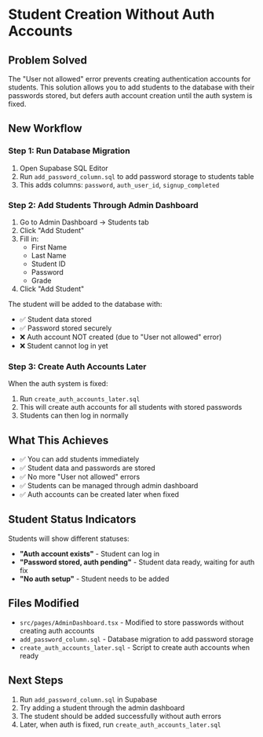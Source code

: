# Student Creation Without Auth Accounts

## Problem Solved
The "User not allowed" error prevents creating authentication accounts for students. This solution allows you to add students to the database with their passwords stored, but defers auth account creation until the auth system is fixed.

## New Workflow

### Step 1: Run Database Migration
1. Open Supabase SQL Editor
2. Run `add_password_column.sql` to add password storage to students table
3. This adds columns: `password`, `auth_user_id`, `signup_completed`

### Step 2: Add Students Through Admin Dashboard
1. Go to Admin Dashboard → Students tab
2. Click "Add Student"
3. Fill in:
   - First Name
   - Last Name  
   - Student ID
   - Password
   - Grade
4. Click "Add Student"

The student will be added to the database with:
- ✅ Student data stored
- ✅ Password stored securely
- ❌ Auth account NOT created (due to "User not allowed" error)
- ❌ Student cannot log in yet

### Step 3: Create Auth Accounts Later
When the auth system is fixed:
1. Run `create_auth_accounts_later.sql` 
2. This will create auth accounts for all students with stored passwords
3. Students can then log in normally

## What This Achieves
- ✅ You can add students immediately
- ✅ Student data and passwords are stored
- ✅ No more "User not allowed" errors
- ✅ Students can be managed through admin dashboard
- ✅ Auth accounts can be created later when fixed

## Student Status Indicators
Students will show different statuses:
- **"Auth account exists"** - Student can log in
- **"Password stored, auth pending"** - Student data ready, waiting for auth fix
- **"No auth setup"** - Student needs to be added

## Files Modified
- `src/pages/AdminDashboard.tsx` - Modified to store passwords without creating auth accounts
- `add_password_column.sql` - Database migration to add password storage
- `create_auth_accounts_later.sql` - Script to create auth accounts when ready

## Next Steps
1. Run `add_password_column.sql` in Supabase
2. Try adding a student through the admin dashboard
3. The student should be added successfully without auth errors
4. Later, when auth is fixed, run `create_auth_accounts_later.sql`
